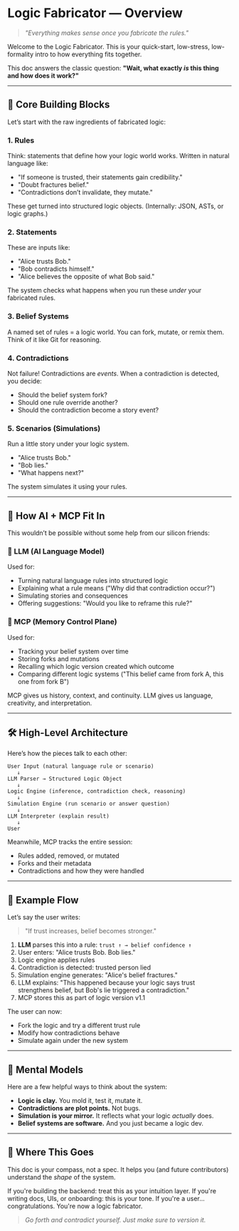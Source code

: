 # Logic Fabricator — Overview

> *"Everything makes sense once you fabricate the rules."*

Welcome to the Logic Fabricator. This is your quick-start, low-stress, low-formality intro to how everything fits together.

This doc answers the classic question: **"Wait, what exactly *****is***** this thing and how does it work?"**

---

## 🧱 Core Building Blocks

Let’s start with the raw ingredients of fabricated logic:

### 1. **Rules**

Think: statements that define how your logic world works. Written in natural language like:

- "If someone is trusted, their statements gain credibility."
- "Doubt fractures belief."
- "Contradictions don’t invalidate, they mutate."

These get turned into structured logic objects. (Internally: JSON, ASTs, or logic graphs.)

### 2. **Statements**

These are inputs like:

- "Alice trusts Bob."
- "Bob contradicts himself."
- "Alice believes the opposite of what Bob said."

The system checks what happens when you run these *under* your fabricated rules.

### 3. **Belief Systems**

A named set of rules = a logic world. You can fork, mutate, or remix them. Think of it like Git for reasoning.

### 4. **Contradictions**

Not failure! Contradictions are *events*. When a contradiction is detected, you decide:

- Should the belief system fork?
- Should one rule override another?
- Should the contradiction become a story event?

### 5. **Scenarios (Simulations)**

Run a little story under your logic system.

- "Alice trusts Bob."
- "Bob lies."
- "What happens next?"

The system simulates it using your rules.

---

## 🧠 How AI + MCP Fit In

This wouldn’t be possible without some help from our silicon friends:

### 🤖 LLM (AI Language Model)

Used for:

- Turning natural language rules into structured logic
- Explaining what a rule means ("Why did that contradiction occur?")
- Simulating stories and consequences
- Offering suggestions: "Would you like to reframe this rule?"

### 🧠 MCP (Memory Control Plane)

Used for:

- Tracking your belief system over time
- Storing forks and mutations
- Recalling which logic version created which outcome
- Comparing different logic systems ("This belief came from fork A, this one from fork B")

MCP gives us history, context, and continuity. LLM gives us language, creativity, and interpretation.

---

## 🛠️ High-Level Architecture

Here’s how the pieces talk to each other:

```
User Input (natural language rule or scenario)
   ↓
LLM Parser → Structured Logic Object
   ↓
Logic Engine (inference, contradiction check, reasoning)
   ↓
Simulation Engine (run scenario or answer question)
   ↓
LLM Interpreter (explain result)
   ↓
User
```

Meanwhile, MCP tracks the entire session:

- Rules added, removed, or mutated
- Forks and their metadata
- Contradictions and how they were handled

---

## 🔁 Example Flow

Let’s say the user writes:

> "If trust increases, belief becomes stronger."

1. **LLM** parses this into a rule: `trust ↑ → belief confidence ↑`
2. User enters: "Alice trusts Bob. Bob lies."
3. Logic engine applies rules
4. Contradiction is detected: trusted person lied
5. Simulation engine generates: "Alice's belief fractures."
6. LLM explains: "This happened because your logic says trust strengthens belief, but Bob's lie triggered a contradiction."
7. MCP stores this as part of logic version v1.1

The user can now:

- Fork the logic and try a different trust rule
- Modify how contradictions behave
- Simulate again under the new system

---

## 🧭 Mental Models

Here are a few helpful ways to think about the system:

- **Logic is clay.** You mold it, test it, mutate it.
- **Contradictions are plot points.** Not bugs.
- **Simulation is your mirror.** It reflects what your logic *actually* does.
- **Belief systems are software.** And you just became a logic dev.

---

## 🧪 Where This Goes

This doc is your compass, not a spec. It helps you (and future contributors) understand the *shape* of the system.

If you're building the backend: treat this as your intuition layer. If you're writing docs, UIs, or onboarding: this is your tone. If you're a user... congratulations. You're now a logic fabricator.

> *Go forth and contradict yourself. Just make sure to version it.*

